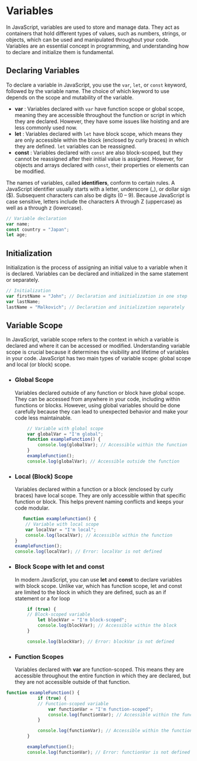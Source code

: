 # Variables

In JavaScript, variables are used to store and manage data. They act as containers that hold different types of values, such as numbers, strings, or objects, which can be used and manipulated throughout your code. Variables are an essential concept in programming, and understanding how to declare and initialize them is fundamental.

## Declaring Variables

To declare a variable in JavaScript, you use the `var`, `let`, or `const` keyword, followed by the variable name. The choice of which keyword to use depends on the scope and mutability of the variable.

- **var** : Variables declared with `var` have function scope or global scope, meaning they are accessible throughout the function or script in which they are declared. However, they have some issues like hoisting and are less commonly used now.
- **let** : Variables declared with `let` have block scope, which means they are only accessible within the block (enclosed by curly braces) in which they are defined. `let` variables can be reassigned.
- **const** : Variables declared with `const` are also block-scoped, but they cannot be reassigned after their initial value is assigned. However, for objects and arrays declared with `const`, their properties or elements can be modified.
 
The names of variables, called **identifiers**, conform to certain rules. A JavaScript identifier usually starts with a letter, underscore (_), or dollar sign ($). Subsequent characters can also be digits (0 – 9). Because JavaScript is case sensitive, letters include the characters A through Z (uppercase) as well as a through z (lowercase).

```javascript
// Variable declaration
var name; 
const country = "Japan";
let age;
```
## Initialization

Initialization is the process of assigning an initial value to a variable when it is declared. Variables can be declared and initialized in the same statement or separately.

```javascript
// Initialization
var firstName = "John"; // Declaration and initialization in one step
var lastName;
lastName = "Malkovich"; // Declaration and initialization separately
```

## Variable Scope

In JavaScript, variable scope refers to the context in which a variable is declared and where it can be accessed or modified. Understanding variable scope is crucial because it determines the visibility and lifetime of variables in your code. JavaScript has two main types of variable scope: global scope and local (or block) scope.

- ### Global Scope
  Variables declared outside of any function or block have global scope. They can be accessed from anywhere in your code, including within functions or blocks. However, using global variables should be done          carefully because they can lead to unexpected behavior and make your code less maintainable.
    
```javascript
        // Variable with global scope
        var globalVar = "I'm global";
        function exampleFunction() {
            console.log(globalVar); // Accessible within the function
        }
        exampleFunction();
        console.log(globalVar); // Accessible outside the function
```
 
   - ### Local (Block) Scope
     Variables declared within a function or a block (enclosed by curly braces) have local scope. They are only accessible within that specific function or block. This helps prevent naming conflicts and keeps           your code modular.
        ```javascript
           function exampleFunction() {
            // Variable with local scope
            var localVar = "I'm local";
            console.log(localVar); // Accessible within the function
        }
        exampleFunction();
        console.log(localVar); // Error: localVar is not defined
        ```

  - ### Block Scope with let and const
    In modern JavaScript, you can use **let** and **const** to declare variables with block scope. Unlike var, which has function scope, let and const are limited to the block in which they are defined, such           as an if statement or a for loop
```javascript
        if (true) {
        // Block-scoped variable
            let blockVar = "I'm block-scoped";
            console.log(blockVar); // Accessible within the block
        }

        console.log(blockVar); // Error: blockVar is not defined
```

- ### Function Scopes
   Variables declared with **var** are function-scoped. This means they are accessible throughout the entire function in which they are declared, but they are not accessible outside of that function.
```javascript
function exampleFunction() {
            if (true) {
            // Function-scoped variable
                var functionVar = "I'm function-scoped";
                console.log(functionVar); // Accessible within the function
            }

            console.log(functionVar); // Accessible within the function
        }

        exampleFunction();
        console.log(functionVar); // Error: functionVar is not defined outside the function
```


